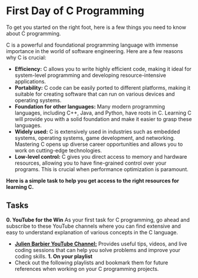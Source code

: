# First Day of C Programming
To get you started on the right foot, here is a few things you need to know about C programming.

C is a powerful and foundational programming language with immense importance in the world of software engineering. Here are a few reasons why C is crucial:

  * **Efficiency:** C allows you to write highly efficient code, making it ideal for system-level programming and developing resource-intensive applications.
  * **Portability:** C code can be easily ported to different platforms, making it suitable for creating software that can run on various devices and operating systems.
  * **Foundation for other languages:** Many modern programming languages, including C++, Java, and Python, have roots in C. Learning C will provide you with a solid foundation and make it easier to grasp these languages.
  * **Widely used:** C is extensively used in industries such as embedded systems, operating systems, game development, and networking. Mastering C opens up diverse career opportunities and allows you to work on cutting-edge technologies.
  * **Low-level control:** C gives you direct access to memory and hardware resources, allowing you to have fine-grained control over your programs. This is crucial when performance optimization is paramount.

**Here is a simple task to help you get access to the right resources for learning C.**

## Tasks
**0. YouTube for the Win**
As your first task for C programming, go ahead and subscribe to these YouTube channels where you can find extensive and easy to understand explanation of various concepts in the C language.
  * **[Julien Barbier YouTube Channel:](https://intranet.alxswe.com/rltoken/rRA9Jzfo2KMvIfS95plJdw)** Provides useful tips, videos, and live coding sessions that can help you solve problems and improve your coding skills.
**1. On your playlist**
  * Check out the following playlists and bookmark them for future references when working on your C programming projects.
